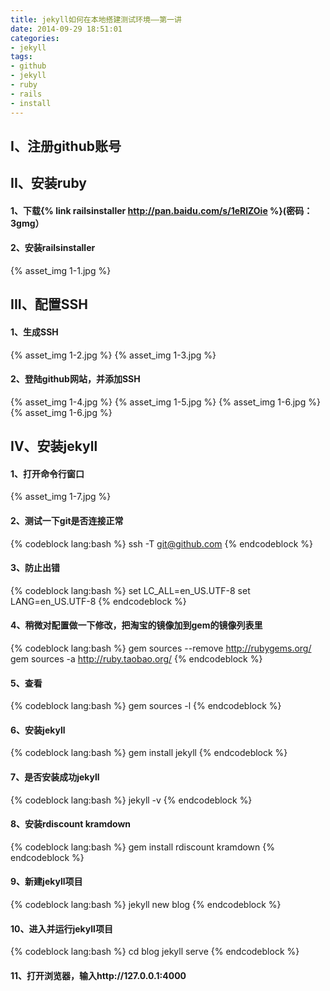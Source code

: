 ```yaml
---
title: jekyll如何在本地搭建测试环境——第一讲
date: 2014-09-29 18:51:01
categories: 
- jekyll
tags:
- github
- jekyll
- ruby
- rails
- install
---
```

## I、注册github账号
## II、安装ruby
#### 1、下载{% link railsinstaller http://pan.baidu.com/s/1eRlZOie %}(密码：3gmg）
#### 2、安装railsinstaller
{% asset_img 1-1.jpg %}
<!-- more -->
## III、配置SSH
#### 1、生成SSH
{% asset_img 1-2.jpg %}
{% asset_img 1-3.jpg %}
#### 2、登陆github网站，并添加SSH
{% asset_img 1-4.jpg %}
{% asset_img 1-5.jpg %}
{% asset_img 1-6.jpg %}
{% asset_img 1-6.jpg %}
## IV、安装jekyll
#### 1、打开命令行窗口
{% asset_img 1-7.jpg %}
#### 2、测试一下git是否连接正常
{% codeblock lang:bash %}
ssh -T git@github.com
{% endcodeblock %}
#### 3、防止出错
{% codeblock lang:bash %}
set LC_ALL=en_US.UTF-8
set LANG=en_US.UTF-8
{% endcodeblock %}
#### 4、稍微对配置做一下修改，把淘宝的镜像加到gem的镜像列表里
{% codeblock lang:bash %}
gem sources --remove http://rubygems.org/
gem sources -a http://ruby.taobao.org/
{% endcodeblock %}
#### 5、查看
{% codeblock lang:bash %}
gem sources -l
{% endcodeblock %}
#### 6、安装jekyll
{% codeblock lang:bash %}
gem install jekyll
{% endcodeblock %}
#### 7、是否安装成功jekyll
{% codeblock lang:bash %}
jekyll -v
{% endcodeblock %}
#### 8、安装rdiscount kramdown
{% codeblock lang:bash %}
gem install rdiscount kramdown
{% endcodeblock %}
#### 9、新建jekyll项目
{% codeblock lang:bash %}
jekyll new blog
{% endcodeblock %}
#### 10、进入并运行jekyll项目
{% codeblock lang:bash %}
cd blog
jekyll serve
{% endcodeblock %}
#### 11、打开浏览器，输入http://127.0.0.1:4000

